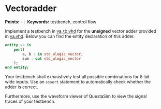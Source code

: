 
# Vectoradder
**Points:** - ` | ` **Keywords:** testbench, control flow

Implement a testbench in [va_tb.vhd](tb/va_tb.vhd) for the **unsigned** vector adder provided in [va.vhd](src/va.vhd).
Below you can find the entity declaration of this adder.

```vhdl
entity va is
	port(
		a, b : in std_ulogic_vector;
		sum : out std_ulogic_vector
	);
end entity;
```

Your testbench shall exhaustively test all possible combinations for 8-bit wide inputs.
Use an `assert` statement to automatically check whether the adder is correct.

Furthermore, use the waveform viewer of QuestaSim to view the signal traces of your testbench.